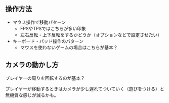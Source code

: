 ## 操作方法
* マウス操作で移動パターン
	- FPSやTPSではこちらが多い印象
	- 左右反転・上下反転をするかどうか（オプションなどで設定させたい）
* キーボード・パッド操作のパターン
	- マウスを使わないゲームの場合はこちらが基本？

## カメラの動かし方
プレイヤーの周りを回転するのが基本？

プレイヤーが移動するときはカメラが少し遅れてついていく（遊びをつける）と  
無機質な感じが減るかも。